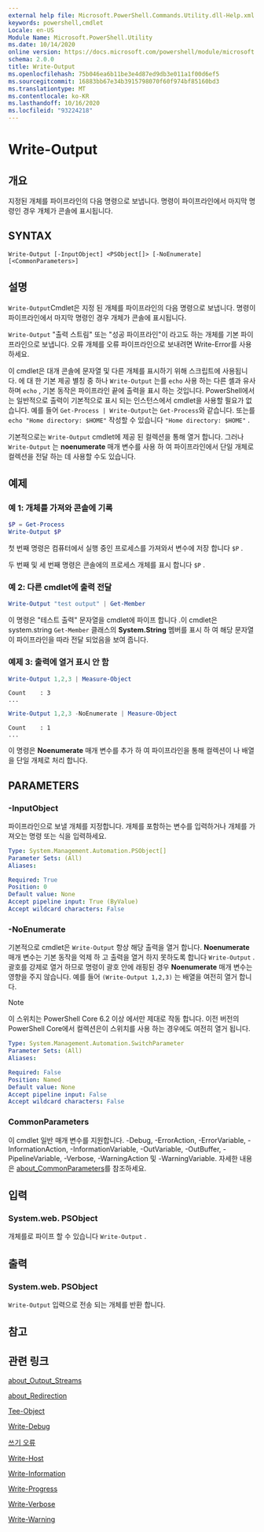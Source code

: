 ```yaml
---
external help file: Microsoft.PowerShell.Commands.Utility.dll-Help.xml
keywords: powershell,cmdlet
Locale: en-US
Module Name: Microsoft.PowerShell.Utility
ms.date: 10/14/2020
online version: https://docs.microsoft.com/powershell/module/microsoft.powershell.utility/write-output?view=powershell-6&WT.mc_id=ps-gethelp
schema: 2.0.0
title: Write-Output
ms.openlocfilehash: 75b046ea6b11be3e4d87ed9db3e011a1f00d6ef5
ms.sourcegitcommit: 16883bb67e34b3915798070f60f974bf85160bd3
ms.translationtype: MT
ms.contentlocale: ko-KR
ms.lasthandoff: 10/16/2020
ms.locfileid: "93224218"
---
```

# Write-Output

## 개요
지정된 개체를 파이프라인의 다음 명령으로 보냅니다. 명령이 파이프라인에서 마지막 명령인 경우 개체가 콘솔에 표시됩니다.

## SYNTAX

```
Write-Output [-InputObject] <PSObject[]> [-NoEnumerate] [<CommonParameters>]
```

## 설명

`Write-Output`Cmdlet은 지정 된 개체를 파이프라인의 다음 명령으로 보냅니다.
명령이 파이프라인에서 마지막 명령인 경우 개체가 콘솔에 표시됩니다.

`Write-Output` "출력 스트림" 또는 "성공 파이프라인"이 라고도 하는 개체를 기본 파이프라인으로 보냅니다. 오류 개체를 오류 파이프라인으로 보내려면 Write-Error를 사용하세요.

이 cmdlet은 대개 콘솔에 문자열 및 다른 개체를 표시하기 위해 스크립트에 사용됩니다. 에 대 한 기본 제공 별칭 중 하나 `Write-Output` 는를 `echo` 사용 하는 다른 셸과 유사 하며 `echo` , 기본 동작은 파이프라인 끝에 출력을 표시 하는 것입니다. PowerShell에서는 일반적으로 출력이 기본적으로 표시 되는 인스턴스에서 cmdlet을 사용할 필요가 없습니다. 예를 들어 `Get-Process | Write-Output`는 `Get-Process`와 같습니다. 또는를 `echo "Home directory: $HOME"` 작성할 수 있습니다 `"Home directory: $HOME"` .

기본적으로는 `Write-Output` cmdlet에 제공 된 컬렉션을 통해 열거 합니다. 그러나 `Write-Output` 는 **noenumerate** 매개 변수를 사용 하 여 파이프라인에서 단일 개체로 컬렉션을 전달 하는 데 사용할 수도 있습니다.

## 예제

### 예 1: 개체를 가져와 콘솔에 기록

```powershell
$P = Get-Process
Write-Output $P
```

첫 번째 명령은 컴퓨터에서 실행 중인 프로세스를 가져와서 변수에 저장 합니다 `$P` .

두 번째 및 세 번째 명령은 콘솔에의 프로세스 개체를 표시 합니다 `$P` .

### 예 2: 다른 cmdlet에 출력 전달

```powershell
Write-Output "test output" | Get-Member
```

이 명령은 "테스트 출력" 문자열을 cmdlet에 파이프 합니다 .이 cmdlet은 system.string `Get-Member` 클래스의 **System.String** 멤버를 표시 하 여 해당 문자열이 파이프라인을 따라 전달 되었음을 보여 줍니다.

### 예제 3: 출력에 열거 표시 안 함

```powershell
Write-Output 1,2,3 | Measure-Object
```

```Output
Count    : 3
...
```

```powershell
Write-Output 1,2,3 -NoEnumerate | Measure-Object
```

```Output
Count    : 1
...
```

이 명령은 **Noenumerate** 매개 변수를 추가 하 여 파이프라인을 통해 컬렉션이 나 배열을 단일 개체로 처리 합니다.

## PARAMETERS

### -InputObject

파이프라인으로 보낼 개체를 지정합니다. 개체를 포함하는 변수를 입력하거나 개체를 가져오는 명령 또는 식을 입력하세요.

```yaml
Type: System.Management.Automation.PSObject[]
Parameter Sets: (All)
Aliases:

Required: True
Position: 0
Default value: None
Accept pipeline input: True (ByValue)
Accept wildcard characters: False
```

### -NoEnumerate

기본적으로 cmdlet은 `Write-Output` 항상 해당 출력을 열거 합니다. **Noenumerate** 매개 변수는 기본 동작을 억제 하 고 출력을 열거 하지 못하도록 합니다 `Write-Output` . 괄호를 강제로 열거 하므로 명령이 괄호 안에 래핑된 경우 **Noenumerate** 매개 변수는 영향을 주지 않습니다. 예를 들어 `(Write-Output 1,2,3)` 는 배열을 여전히 열거 합니다.

> [!NOTE]
> 이 스위치는 PowerShell Core 6.2 이상 에서만 제대로 작동 합니다. 이전 버전의 PowerShell Core에서 컬렉션은이 스위치를 사용 하는 경우에도 여전히 열거 됩니다.

```yaml
Type: System.Management.Automation.SwitchParameter
Parameter Sets: (All)
Aliases:

Required: False
Position: Named
Default value: None
Accept pipeline input: False
Accept wildcard characters: False
```

### CommonParameters

이 cmdlet 일반 매개 변수를 지원합니다. -Debug, -ErrorAction, -ErrorVariable, -InformationAction, -InformationVariable, -OutVariable, -OutBuffer, -PipelineVariable, -Verbose, -WarningAction 및 -WarningVariable. 자세한 내용은 [about_CommonParameters](https://go.microsoft.com/fwlink/?LinkID=113216)를 참조하세요.

## 입력

### System.web. PSObject

개체를로 파이프 할 수 있습니다 `Write-Output` .

## 출력

### System.web. PSObject

`Write-Output` 입력으로 전송 되는 개체를 반환 합니다.

## 참고

## 관련 링크

[about_Output_Streams](../Microsoft.PowerShell.Core/About/about_Output_Streams.md)

[about_Redirection](../Microsoft.PowerShell.Core/About/about_Redirection.md)

[Tee-Object](Tee-Object.md)

[Write-Debug](Write-Debug.md)

[쓰기 오류](Write-Error.md)

[Write-Host](Write-Host.md)

[Write-Information](Write-Information.md)

[Write-Progress](Write-Progress.md)

[Write-Verbose](Write-Verbose.md)

[Write-Warning](Write-Warning.md)
